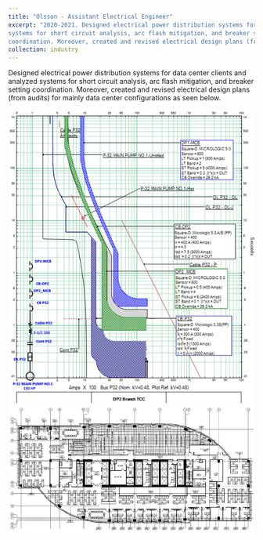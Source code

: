 ```yaml
---
title: "Olsson - Assistant Electrical Engineer"
excerpt: "2020-2021. Designed electrical power distribution systems for data center clients and analyzed
systems for short circuit analysis, arc flash mitigation, and breaker setting
coordination. Moreover, created and revised electrical design plans (from audits) for mainly data center configurations as seen below. <br/><img src='/images/olsson1.png'> <br/><img src='/images/olsson2.png'>"
collection: industry
---
```

Designed electrical power distribution systems for data center clients and analyzed
systems for short circuit analysis, arc flash mitigation, and breaker setting
coordination. Moreover, created and revised electrical design plans (from audits) for mainly data center configurations as seen below.

![industry1](/images/olsson1.png)
![industry11](/images/olsson2.png)
